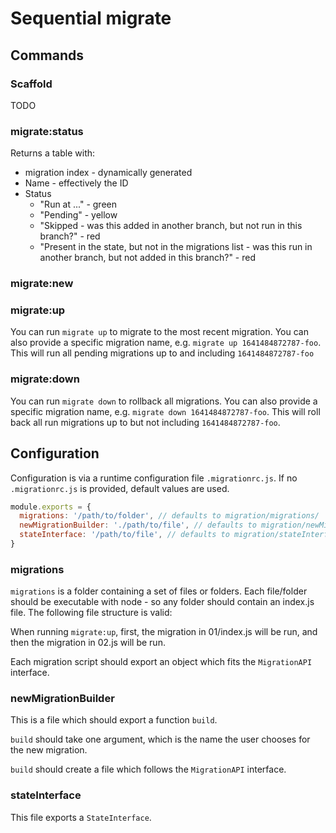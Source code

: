 # Sequential migrate


## Commands

### Scaffold
TODO

### migrate:status

Returns a table with:

- migration index - dynamically generated
- Name - effectively the ID
- Status
  - "Run at ..." - green
  - "Pending" - yellow
  - "Skipped - was this added in another branch, but not run in this branch?" - red
  - "Present in the state, but not in the migrations list - was this run in another branch, but not added in this branch?" - red

### migrate:new

### migrate:up

You can run `migrate up` to migrate to the most recent migration. You can also provide a specific migration name, e.g. `migrate up 1641484872787-foo`. This will run all pending migrations up to and including `1641484872787-foo`

### migrate:down

You can run `migrate down` to rollback all migrations. You can also provide a specific migration name, e.g. `migrate down 1641484872787-foo`. This will roll back all run migrations up to but not including `1641484872787-foo`.

## Configuration

Configuration is via a runtime configuration file `.migrationrc.js`. If no `.migrationrc.js` is provided, default values are used.

```js
module.exports = {
  migrations: '/path/to/folder', // defaults to migration/migrations/
  newMigrationBuilder: './path/to/file', // defaults to migration/newMigrationBuilder.js
  stateInterface: '/path/to/file', // defaults to migration/stateInterface
}
```

### migrations
`migrations` is a folder containing a set of files or folders. Each file/folder should be executable with node - so any folder should contain an index.js file. The following file structure is valid:

When running `migrate:up`, first, the migration in 01/index.js will be run, and then the migration in 02.js will be run.

Each migration script should export an object which fits the `MigrationAPI` interface.


### newMigrationBuilder

This is a file which should export a function `build`. 

`build` should take one argument, which is the name the user chooses for the new migration.

`build` should create a file which follows the `MigrationAPI` interface.


### stateInterface

This file exports a `StateInterface`. 
